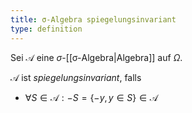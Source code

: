 ```yaml
---
title: σ-Algebra spiegelungsinvariant
type: definition
---
```


Sei $\mathcal{A}$ eine $\sigma$-[[σ-Algebra|Algebra]] auf $\Omega$.

$\mathcal{A}$ ist *spiegelungsinvariant*, falls
- $\forall S \in \mathcal{A} : -S = \{ -y, y \in S \} \in \mathcal{A}$